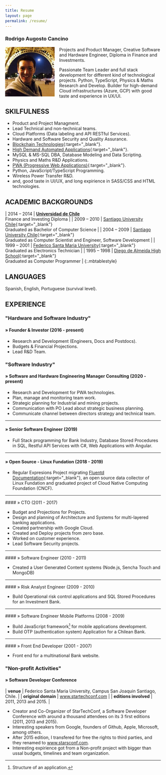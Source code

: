 ```yaml
---
title: Resume
layout: page
permalink: /resume/
---
```


### Rodrigo Augosto Cancino

<!--a href="/assets/resume-rodrigo-augosto-en.pdf" style="float: right;" target="_blank"><img src="/assets/download-pdf-file-button.gif">English PDF</a>

<a href="/assets/resume-rodrigo-augosto-es.pdf" style="float: right; margin-right: 10px;" target="_blank"><img src="/assets/download-pdf-file-button.gif">Español PDF</a-->
<div style="clear: both;">
</div>
<img src="/assets/coto.jpg" alt="Coto" width="160" height="160" style="float: left; margin-right: 15px;"/> Projects and Product Manager, Creative Software and Hardware Engineer, Diploma in Finance and Investments. 

Passionate Team Leader and full stack development for different kind of technological projects. Python, TypeScript, Physics & Maths Research and Develop. Builder for high-demand Cloud infrastructures (Azure, GCP) with good taste and experience in UX/UI.



## SKILFULNESS

- Product and Project Managment.
- Lead Technical and non-technical teams.
- Cloud Platforms (Data labeling and API RESTful Services).
- Hardware and Software Security and Quality Assurance.
- [Blockchain Technologies](http://bit.ly/cryptocurrency_programming){:target="_blank"}.
- [High Demand Automated Applications][quora_s]{:target="_blank"}.
- MySQL & MS-SQL DBA, Database Modeling and Data Scripting.
- Physics and Maths R&D Applications.
- [PWA (Progressive Web Applications)](http://bit.ly/mob_apps_programming){:target="_blank"}.
- Python, JavaScript/TypeScript Programming.
- Wireless Power Transfer R&D.
- and, good taste in UI/UX, and long expirience in SASS/CSS and HTML technologies.

## ACADEMIC BACKGROUNDS

| 2014 – 2014 | **[Universidad de Chile][fen]**  <br> Finance and Investing Diploma |
| 2009 – 2010 | [Santiago University Chile][usach]{:target="_blank"} <br> Graduated as Bachelor of Computer Science |
| 2004 – 2009 | [Santiago University Chile][usach]{:target="_blank"} <br> Graduated as Computer Scientist and Engineer, Software Development |
| 1999 – 2001 | [Federico Santa Maria University][usm]{:target="_blank"} <br> Graduated as Electronics Technician |
| 1995 – 1998 | [Diego de Almeida High School][lda]{:target="_blank"} <br> Graduated as Computer Programmer |
{:.mbtablestyle}

## LANGUAGES

Spanish, English, Portuguese (survival level).

## EXPERIENCE

### "Hardware and Software Industry"

#### » Founder & Investor (2016 - present)

- Research and Development (Engineers, Docs and Postdocs).
- Budgets & Financial Projections.
- Lead R&D Team.


### "Software Industry"

#### » Software and Hardware Engineering Manager Consulting (2020 - present)

- Research and Development for PWA technologies.
- Plan, manage and monitoring team work.
- Strategic planning for Industrial and mining projects.
- Communication with PO Lead about strategic business planning.
- Communicate channel between directors strategy and technical team.

<hr>

#### » Senior Software Engineer  (2019)

- Full Stack programming for Bank Industry, Database Stored Procedures in SQL, Restful API Services with C#, Web Applications with Angular.

<hr>

#### » Open Source - Linux Fundation (2018 - 2019)

- Regular Expresions Project migrating [Fluentd Documentation][fluentd]{:target="_blank"}, an open source data collector of Linux Fundation and graduated project of Cloud Native Computing Foundation (CNCF).

<hr>
#### » CTO (2011 - 2017)

- Budget and Projections for Projects.
- Design and planning of Architecture and Systems for multi-layered banking applications.
- Created partnership with Google Cloud.
- Created and Deploy projects from zero base.
- Worked on customer experience.
- Lead Software Security projects.

<hr>
#### » Software Engineer (2010 - 2011)

- Created a User Generated Content systems (Node.js, Sencha Touch and MongoDB)

<hr>
#### » Risk Analyst Engineer (2009 - 2010)

- Build Operational risk control applications and SQL Stored Procedures for an Investment Bank.

<hr>
#### » Software Engineer Mobile Platforms (2008 - 2009)

- Build JavaScript framework[^framework] for mobile applications development.
- Build OTP (authentication system) Application for a Chilean Bank.

<hr>
#### » Front End Developer (2001 - 2007)

- Front end for a multinational Bank website.

### "Non-profit Activities"

#### » Software Developer Conference

| **venue** | Federico Santa Maria University, Campus San Joaquin Santiago, Chile. |
| **original domain** | www.startechconf.com |
| **editions involved** | 2011, 2013 and 2015. |


- Creator and Co-Organizer of StarTechConf, a Software Developer Conference with around a thousand attendees on its 3 first editions (2011, 2013 and 2015).
- Interesting speakers from Google, founders of Github, Apple, Microsoft, among others.
- After 2015 edition, I transfered for free the rights to third parties, and they renamed to www.starsconf.com.
- Interesting expirience got from a Non-profit project with bigger than ussal  budgets, timelines and team organization.

[^framework]: Structure of an application.

[usach]: http://www.usach.cl
[usm]: http://www.utfsm.cl
[fen]: http://www.fen.uchile.cl
[t_coto]: https://www.twitter.com/coto
[g_coto]: https://www.github.com/coto
[quora_s]: https://www.quora.com/What-is-the-coolest-thing-you-have-ever-created-alone-as-a-programmer/answer/Coto-Augosto
[quora]: https://www.quora.com/Coto-Augosto
[lda]: http://fees.cl/lda/
[fluentd]: https://docs.fluentd.org/
